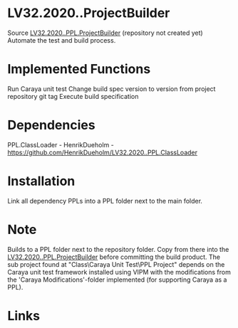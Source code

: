 # LV32.2020..ProjectBuilder
Source [LV32.2020..PPL.ProjectBuilder][1] (repository not created yet)
Automate the test and build process.

# Implemented Functions
Run Caraya unit test
Change build spec version to version from project repository git tag
Execute build specification


# Dependencies
PPL.ClassLoader - HenrikDueholm - https://github.com/HenrikDueholm/LV32.2020..PPL.ClassLoader

# Installation
Link all dependency PPLs into a PPL folder next to the main folder.

# Note
Builds to a PPL folder next to the repository folder. Copy from there into the [LV32.2020..PPL.ProjectBuilder][1] before committing the build product.
The sub project found at "Class\Caraya Unit Test\PPL Project" depends on the Caraya unit test framework installed using VIPM with the modifications from the 'Caraya Modifications'-folder implemented (for supporting Caraya as a PPL).

# Links
[1]: https://github.com/HenrikDueholm/LV32.2020..PPL.ProjectBuilder